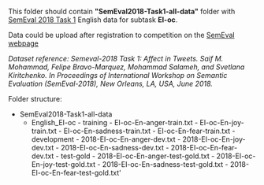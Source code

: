 This folder should contain **"SemEval2018-Task1-all-data"** folder with [SemEval 2018 Task 1](https://competitions.codalab.org/competitions/17751) English data for subtask **EI-oc**.

Data could be upload after registration to competition on the [SemEval webpage](https://competitions.codalab.org/competitions/17751#learn_the_details-datasets)

*Dataset reference: Semeval-2018 Task 1: Affect in Tweets. Saif M. Mohammad, Felipe Bravo-Marquez, Mohammad Salameh, and Svetlana Kiritchenko. In Proceedings of International Workshop on Semantic Evaluation (SemEval-2018), New Orleans, LA, USA, June 2018.*

Folder structure:
- SemEval2018-Task1-all-data
  - English_EI-oc
        - training
            - EI-oc-En-anger-train.txt
            - EI-oc-En-joy-train.txt
            - EI-oc-En-sadness-train.txt
            - EI-oc-En-fear-train.txt
        - development
            - 2018-EI-oc-En-anger-dev.txt
            - 2018-EI-oc-En-joy-dev.txt
            - 2018-EI-oc-En-sadness-dev.txt
            - 2018-EI-oc-En-fear-dev.txt
        - test-gold
            - 2018-EI-oc-En-anger-test-gold.txt
            - 2018-EI-oc-En-joy-test-gold.txt
            - 2018-EI-oc-En-sadness-test-gold.txt
            - 2018-EI-oc-En-fear-test-gold.txt'
